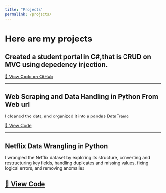 ```yaml
---
title: "Projects"
permalink: /projects/
---
```

# Here are my projects
## Created a student portal in C#,that is CRUD on MVC using depedency injection.

  [🔗 View Code on GitHub](https://github.com/Victor-Mutuku/Junior-Student-Portal.git)
  
---
## Web Scraping and Data Handling in Python From Web url

I cleaned the data, and organized it into a pandas DataFrame

 [🔗 View Code ](https://colab.research.google.com/drive/14nJUrfQ7MkBUJNrjeQy4EuQl7ZMv9u2d?usp=sharing)
 
 ---
 ## Netflix Data Wrangling in Python
 
 I wrangled the Netflix dataset by exploring its structure, converting and restructuring key fields, handling duplicates and missing values, fixing logical errors, and removing anomalies
 
  [🔗 View Code ](https://www.kaggle.com/code/victorkiokomutuku/victor-mutuku-cs-da02-25021)
  ---
